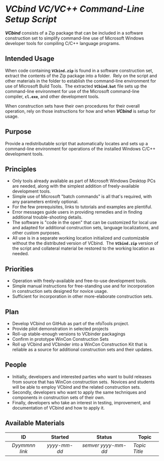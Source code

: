 <!-- index.md 0.1.4                 UTF-8                          2021-09-03
     ----1----|----2----|----3----|----4----|----5----|----6----|----7----|--*

                   VCBIND: VC/VC++ COMMAND-LINE SETUP SCRIPT
     -->

# ***VCbind** VC/VC++ Command-Line Setup Script*

***VCbind*** consists of a Zip package that can be included in a software
construction set to simplify command-line use of Microsoft Windows developer
tools for compiling C/C++ language programs.

## Intended Usage

When code containing **`VCbind.zip`** is found in a software construction set,
extract the contents of the Zip package into a folder.  Rely on the script
and other materials in the folder to establish the command-line environment
for use of Microsoft Build Tools.  The extracted **`VCbind.bat`** file sets up
the command-line environment for use of the Microsoft command-line compiler,
 **`cl.exe`**, and other development tools.

When construction sets have their own procedures for their overall operation,
rely on those instructions for how and when ***VCbind*** is setup for usage.

## Purpose

Provide a redistributable script that automatically locates and sets up a
command-line environment for operations of the installed Windows C/C++
development tools.
  
## Principles

* Only tools already available as part of Microsoft Windows Desktop PCs are
needed, along with the simplest addition of freely-available development
tools.
* Simple use of Microsoft "batch commands" is all that's required, with any
parameters entirely optional.
* For the few prerequisites, links to tutorials and examples are plentiful.
* Error messages guide users in providing remedies and in finding additional
trouble-shooting details.
* The software is "code in the open" that can be customized for local use and
adapted for additional construction sets, language localizations, and other
custom purposes.
* All use is in a separate working location initialized and customizable
without the the distributed version of VCbind.  The **`VCbind.zip`** version
of the script and collateral material be restored to the working location
as needed.
  
## Priorities

* Operation with freely-available and free-to-use development tools.
* Simple manual instructions for free-standing use and for incorporation
in construction sets designed for novice usage.
* Sufficient for incorporation in other more-elaborate construction sets.

## Plan

* Develop VCbind on GitHub as part of the nfoTools project.
* Provide pilot demonstration in selected projects
* Roll-up stable-enough versions to VCbinder packagings
* Confirm in prototype WinCon Construction Sets
* Roll up VCbind and VCbinder into a WinCon Construction Kit that is reliable
as a source for additional construction sets and their updates.

## People

* Initially, developers and interested parties who want to build releases
from source that has WinCon construction sets.  Novices and students will be
able to employ VCbind and the related construction sets.
* Secondly, developers who want to apply the same techniques and components
in construction sets of their own.
* Finally, developers who take an interest in testing, improvement, and
documentation of VCbind and how to apply it.

## Available Materials

| **ID** | **Started** | **Status** | **Topic** |
|   :-:   |   :-:   |  :-:   |  ---  |
| _Dyymmnn link_ | _yyyy-mm-dd_ | _semver yyyy-mm-dd_ | _Topic Title_ |

<!-- ----1----|----2----|----3----|----4----|----5----|----6----|----7----|--*

     0.1.4 2021-09-03T23:17Z Switch to unnumbered lists correctly
     0.1.3 2021-09-03T22:30Z Switch to unnumbered lists
     0.1.2 2021-09-03T22:11Z Try again
     0.1.1 2021-09-03T22:02Z Numbered-List Fixup
     0.1.0 2021-09-03T21:33Z Transposition to nfoTools/dev/D161101/
     0.0.3 2017-12-26-12:08 Touch up and link to d161102/3
     0.0.2 2017-02-22-17:16 Add Synopsis and the 5Ps
     0.0.1 2016-11-25-11:32 Establish VCbind 0.1.0
     0.0.0 2016-11-12-17:32 create bootstrap placeholder to morph into the
           necessary material

                 *** end of docs/dev/D161101/index.md ***
     -->
